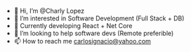 - 👋 Hi, I’m @Charly Lopez
- 👀 I’m interested in Software Development (Full Stack + DB)
- 🌱 Currently developing React + Net Core 
- 💞️ I’m looking to help software devs (Remote preferible)
- 📫 How to reach me carlosignacio@yahoo.com

<!---
You can see some of my project and explorations in my repositories.
Keep Learning 'till 💀
--->
